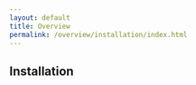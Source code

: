 ```yaml
---
layout: default
title: Overview
permalink: /overview/installation/index.html
---
```


<h2>Installation</h2>